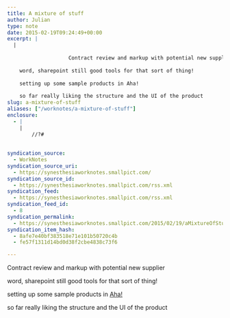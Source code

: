 ```yaml
---
title: A mixture of stuff
author: Julian
type: note
date: 2015-02-19T09:24:49+00:00
excerpt: |
  |
    
    				Contract review and markup with potential new supplier
    
    word, sharepoint still good tools for that sort of thing!
    
    setting up some sample products in Aha! 
    
    so far really liking the structure and the UI of the product
slug: a-mixture-of-stuff 
aliases: ["/worknotes/a-mixture-of-stuff"]
enclosure:
  - |
    |
        //?#
        
        
syndication_source:
  - WorkNotes
syndication_source_uri:
  - https://synesthesiaworknotes.smallpict.com/
syndication_source_id:
  - https://synesthesiaworknotes.smallpict.com/rss.xml
syndication_feed:
  - https://synesthesiaworknotes.smallpict.com/rss.xml
syndication_feed_id:
  - 8
syndication_permalink:
  - https://synesthesiaworknotes.smallpict.com/2015/02/19/aMixtureOfStuff.html
syndication_item_hash:
  - 8afe7e40bf383518e71e101b50720c4b
  - fe57f1311d14bd0d38f2cbe4838c73f6

---
```

Contract review and markup with potential new supplier

word, sharepoint still good tools for that sort of thing!

setting up some sample products in [Aha!][1] 

so far really liking the structure and the UI of the product

 [1]: https://aha.io/